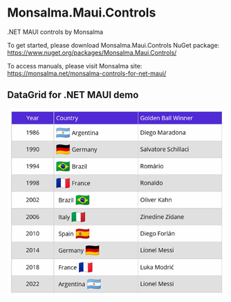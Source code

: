 # Monsalma.Maui.Controls
.NET MAUI controls by Monsalma

To get started, please download Monsalma.Maui.Controls NuGet package:
https://www.nuget.org/packages/Monsalma.Maui.Controls/

To access manuals, please visit Monsalma site:
https://monsalma.net/monsalma-controls-for-net-maui/

## DataGrid for .NET MAUI demo

![Monsalma DataGrid for .NET MAUI](https://raw.githubusercontent.com/Monsalma/Monsalma.Maui.Controls/main/Images/v010001_DataGrid_WorldCupWinners.png)
